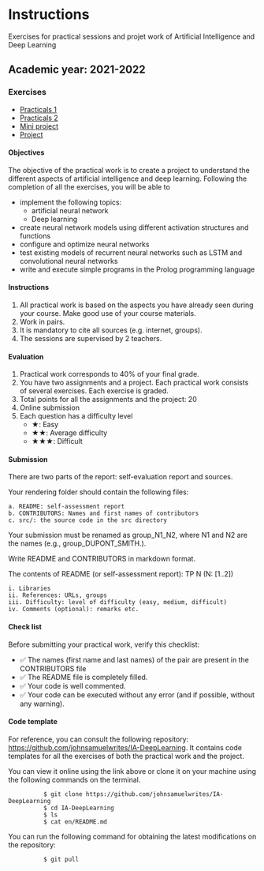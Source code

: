 # Instructions
Exercises for practical sessions and projet work of Artificial Intelligence and Deep Learning 

## Academic year: 2021-2022
### Exercises 
* [Practicals 1](practical1/practical1.md)
* [Practicals 2](practical2/practical2.md)
* [Mini project](Project/miniproject.md)
* [Project](Project/project.md)

#### Objectives

The objective of the practical work is to create a project to understand the different aspects of artificial intelligence and deep learning. 
Following the completion of all the exercises, you will be able to

- implement the following topics:
    - artificial neural network
    - Deep learning
- create neural network models using different activation structures and functions
- configure and optimize neural networks
- test existing models of recurrent neural networks such as LSTM and convolutional neural networks
- write and execute simple programs in the Prolog programming language

#### Instructions

1.  All practical work is based on the aspects you have already seen during your course. Make good use of your course materials.
2.  Work in pairs.
3.  It is mandatory to cite all sources (e.g. internet, groups).
4.  The sessions are supervised by 2 teachers.

#### Evaluation

1.  Practical work corresponds to 40% of your final grade.
2.  You have two assignments and a project. Each practical work consists of several exercises. Each exercise is graded.
3.  Total points for all the assignments and the project: 20
4.  Online submission
5.  Each question has a difficulty level
    -   ★: Easy
    -   ★★: Average difficulty
    -   ★★★: Difficult

#### Submission

There are two parts of the report: self-evaluation report and sources.

Your rendering folder should contain the following files:

    a. README: self-assessment report
    b. CONTRIBUTORS: Names and first names of contributors
    c. src/: the source code in the src directory

Your submission must be renamed as group_N1_N2, where N1 and N2 are the names (e.g., group_DUPONT_SMITH.).

Write README and CONTRIBUTORS in markdown format.

The contents of README (or self-assessment report): TP N (N: [1..2])

    i. Libraries
    ii. References: URLs, groups
    iii. Difficulty: level of difficulty (easy, medium, difficult)
    iv. Comments (optional): remarks etc.

#### Check list

Before submitting your practical work, verify this checklist:

-   ✅ The names (first name and last names) of the pair are present in the CONTRIBUTORS file
-   ✅ The README file is completely filled.
-   ✅ Your code is well commented.
-   ✅ Your code can be executed without any error (and if possible, without any warning).

#### Code template

For reference, you can consult the following repository: <https://github.com/johnsamuelwrites/IA-DeepLearning>. It contains code templates for all the exercises of both the practical work and the project.

You can view it online using the link above or clone it on your machine using the following commands on the terminal.
```
          $ git clone https://github.com/johnsamuelwrites/IA-DeepLearning
          $ cd IA-DeepLearning
          $ ls
          $ cat en/README.md
```

You can run the following command for obtaining the latest modifications on the repository:

```
          $ git pull
```


